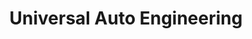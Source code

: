 ---
title: "Universal Auto Engineering"
url: /karachi/universal-auto-engineering/
shop: car parts
---
